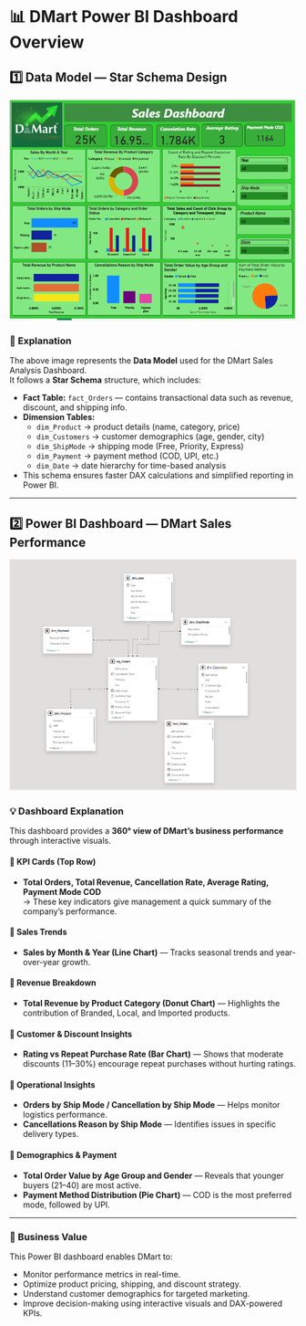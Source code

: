 # 📊 DMart Power BI Dashboard Overview

## 1️⃣ Data Model — Star Schema Design

![DMart Data Model](Screenshot%20(388).png)

### 🧩 Explanation
The above image represents the **Data Model** used for the DMart Sales Analysis Dashboard.  
It follows a **Star Schema** structure, which includes:
- **Fact Table:** `fact_Orders` — contains transactional data such as revenue, discount, and shipping info.  
- **Dimension Tables:**
  - `dim_Product` → product details (name, category, price)
  - `dim_Customers` → customer demographics (age, gender, city)
  - `dim_ShipMode` → shipping mode (Free, Priority, Express)
  - `dim_Payment` → payment method (COD, UPI, etc.)
  - `dim_Date` → date hierarchy for time-based analysis  
- This schema ensures faster DAX calculations and simplified reporting in Power BI.

---

## 2️⃣ Power BI Dashboard — DMart Sales Performance

![DMart Sales Dashboard](Screenshot%20(423).png)

### 💡 Dashboard Explanation
This dashboard provides a **360° view of DMart’s business performance** through interactive visuals.

#### 🔹 KPI Cards (Top Row)
- **Total Orders, Total Revenue, Cancellation Rate, Average Rating, Payment Mode COD**  
  → These key indicators give management a quick summary of the company’s performance.

#### 🔹 Sales Trends
- **Sales by Month & Year (Line Chart)** — Tracks seasonal trends and year-over-year growth.

#### 🔹 Revenue Breakdown
- **Total Revenue by Product Category (Donut Chart)** — Highlights the contribution of Branded, Local, and Imported products.

#### 🔹 Customer & Discount Insights
- **Rating vs Repeat Purchase Rate (Bar Chart)** — Shows that moderate discounts (11–30%) encourage repeat purchases without hurting ratings.

#### 🔹 Operational Insights
- **Orders by Ship Mode / Cancellation by Ship Mode** — Helps monitor logistics performance.
- **Cancellations Reason by Ship Mode** — Identifies issues in specific delivery types.

#### 🔹 Demographics & Payment
- **Total Order Value by Age Group and Gender** — Reveals that younger buyers (21–40) are most active.
- **Payment Method Distribution (Pie Chart)** — COD is the most preferred mode, followed by UPI.

---

### 🧠 Business Value
This Power BI dashboard enables DMart to:
- Monitor performance metrics in real-time.  
- Optimize product pricing, shipping, and discount strategy.  
- Understand customer demographics for targeted marketing.  
- Improve decision-making using interactive visuals and DAX-powered KPIs.
